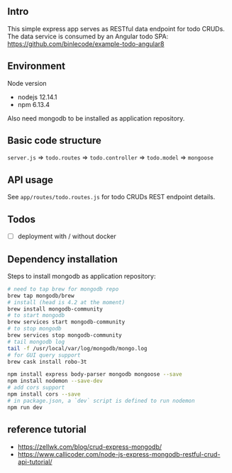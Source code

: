 
## Intro

This simple express app serves as RESTful data endpoint for todo CRUDs.
The data service is consumed by an Angular todo SPA: https://github.com/binlecode/example-todo-angular8

## Environment

Node version
- nodejs 12.14.1
- npm 6.13.4

Also need mongodb to be installed as application repository.

## Basic code structure

`server.js` => `todo.routes` => `todo.controller` => `todo.model` => `mongoose`

## API usage

See `app/routes/todo.routes.js` for todo CRUDs REST endpoint details.

## Todos

- [ ] deployment with / without docker

## Dependency installation

Steps to install mongodb as application repository:

```bash
# need to tap brew for mongodb repo
brew tap mongodb/brew
# install (head is 4.2 at the moment)
brew install mongodb-community
# to start mongodb
brew services start mongodb-community
# to stop mongodb
brew services stop mongodb-community
# tail mongodb log
tail -f /usr/local/var/log/mongodb/mongo.log
# for GUI query support
brew cask install robo-3t
```

```bash
npm install express body-parser mongodb mongoose --save
npm install nodemon --save-dev
# add cors support
npm install cors --save
# in package.json, a `dev` script is defined to run nodemon
npm run dev
```




## reference tutorial
- https://zellwk.com/blog/crud-express-mongodb/
- https://www.callicoder.com/node-js-express-mongodb-restful-crud-api-tutorial/




